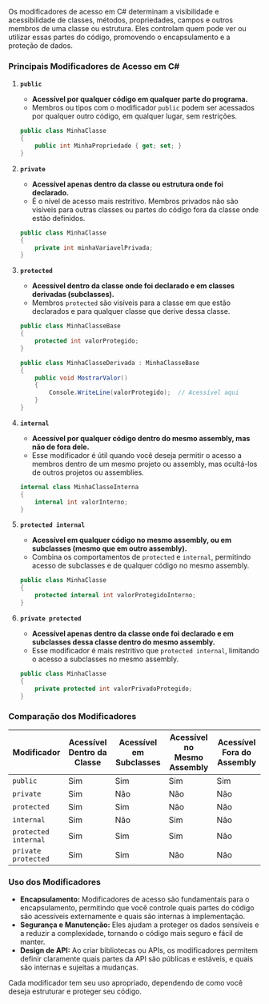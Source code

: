 Os modificadores de acesso em C# determinam a visibilidade e acessibilidade de classes, métodos, propriedades, campos e outros membros de uma classe ou estrutura. Eles controlam quem pode ver ou utilizar essas partes do código, promovendo o encapsulamento e a proteção de dados.

### Principais Modificadores de Acesso em C#

1. **`public`**
   - **Acessível por qualquer código em qualquer parte do programa.**
   - Membros ou tipos com o modificador `public` podem ser acessados por qualquer outro código, em qualquer lugar, sem restrições.
   ```csharp
   public class MinhaClasse
   {
       public int MinhaPropriedade { get; set; }
   }
   ```

2. **`private`**
   - **Acessível apenas dentro da classe ou estrutura onde foi declarado.**
   - É o nível de acesso mais restritivo. Membros privados não são visíveis para outras classes ou partes do código fora da classe onde estão definidos.
   ```csharp
   public class MinhaClasse
   {
       private int minhaVariavelPrivada;
   }
   ```

3. **`protected`**
   - **Acessível dentro da classe onde foi declarado e em classes derivadas (subclasses).**
   - Membros `protected` são visíveis para a classe em que estão declarados e para qualquer classe que derive dessa classe.
   ```csharp
   public class MinhaClasseBase
   {
       protected int valorProtegido;
   }

   public class MinhaClasseDerivada : MinhaClasseBase
   {
       public void MostrarValor()
       {
           Console.WriteLine(valorProtegido);  // Acessível aqui
       }
   }
   ```

4. **`internal`**
   - **Acessível por qualquer código dentro do mesmo assembly, mas não de fora dele.**
   - Esse modificador é útil quando você deseja permitir o acesso a membros dentro de um mesmo projeto ou assembly, mas ocultá-los de outros projetos ou assemblies.
   ```csharp
   internal class MinhaClasseInterna
   {
       internal int valorInterno;
   }
   ```

5. **`protected internal`**
   - **Acessível em qualquer código no mesmo assembly, ou em subclasses (mesmo que em outro assembly).**
   - Combina os comportamentos de `protected` e `internal`, permitindo acesso de subclasses e de qualquer código no mesmo assembly.
   ```csharp
   public class MinhaClasse
   {
       protected internal int valorProtegidoInterno;
   }
   ```

6. **`private protected`**
   - **Acessível apenas dentro da classe onde foi declarado e em subclasses dessa classe dentro do mesmo assembly.**
   - Esse modificador é mais restritivo que `protected internal`, limitando o acesso a subclasses no mesmo assembly.
   ```csharp
   public class MinhaClasse
   {
       private protected int valorPrivadoProtegido;
   }
   ```

### Comparação dos Modificadores

| Modificador           | Acessível Dentro da Classe | Acessível em Subclasses | Acessível no Mesmo Assembly | Acessível Fora do Assembly |
|-----------------------|----------------------------|-------------------------|-----------------------------|----------------------------|
| `public`              | Sim                        | Sim                     | Sim                         | Sim                        |
| `private`             | Sim                        | Não                     | Não                         | Não                        |
| `protected`           | Sim                        | Sim                     | Não                         | Não                        |
| `internal`            | Sim                        | Não                     | Sim                         | Não                        |
| `protected internal`  | Sim                        | Sim                     | Sim                         | Não                        |
| `private protected`   | Sim                        | Sim                     | Não                         | Não                        |

### Uso dos Modificadores

- **Encapsulamento:** Modificadores de acesso são fundamentais para o encapsulamento, permitindo que você controle quais partes do código são acessíveis externamente e quais são internas à implementação.
- **Segurança e Manutenção:** Eles ajudam a proteger os dados sensíveis e a reduzir a complexidade, tornando o código mais seguro e fácil de manter.
- **Design de API:** Ao criar bibliotecas ou APIs, os modificadores permitem definir claramente quais partes da API são públicas e estáveis, e quais são internas e sujeitas a mudanças.

Cada modificador tem seu uso apropriado, dependendo de como você deseja estruturar e proteger seu código.